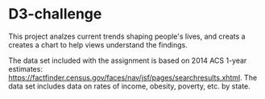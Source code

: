 # D3-challenge
This project analzes current trends shaping people's lives, and creats a creates a chart to help views understand the findings.

The data set included with the assignment is based on 2014 ACS 1-year estimates: https://factfinder.census.gov/faces/nav/jsf/pages/searchresults.xhtml. The data set includes data on rates of income, obesity, poverty, etc. by state.
